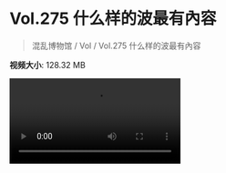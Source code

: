 # Vol.275 什么样的波最有內容

> 混乱博物馆 / Vol / Vol.275 什么样的波最有內容

**视频大小**: 128.32 MB

<div class="video"><video src="https://file.hsyhx.top/video/275.mp4" controls preload>🤔 您的浏览器不支持 video 标签</video></div>